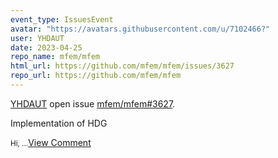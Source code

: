 ```yaml
---
event_type: IssuesEvent
avatar: "https://avatars.githubusercontent.com/u/7102466?"
user: YHDAUT
date: 2023-04-25
repo_name: mfem/mfem
html_url: https://github.com/mfem/mfem/issues/3627
repo_url: https://github.com/mfem/mfem
---
```


<a href='https://github.com/YHDAUT' target='_blank'>YHDAUT</a> open issue <a href='https://github.com/mfem/mfem/issues/3627' target='_blank'>mfem/mfem#3627</a>.

<p>Implementation of HDG</p><small>Hi, ...</small><a href='https://github.com/mfem/mfem/issues/3627' target='_blank'>View Comment</a>